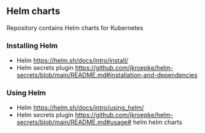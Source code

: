 ## Helm charts
Repository contains Helm charts for Kubernetes
### Installing Helm
- Helm https://helm.sh/docs/intro/install/
- Helm  secrets plugin https://github.com/jkroepke/helm-secrets/blob/main/README.md#installation-and-dependencies

### Using Helm
- Helm https://helm.sh/docs/intro/using_helm/
- Helm  secrets plugin https://github.com/jkroepke/helm-secrets/blob/main/README.md#usage# helm
helm charts
